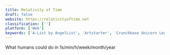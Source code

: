 ```yaml
---
title: Relativity of Time
draft: false 
website: https://relativityoftime.net
classification: ['']
platform: ['Web']
keywords: ['A-List by AngelList', 'Artstarter', 'Crunchbase Unicorn Leaderboard', 'Dentrix', 'Explore Startup Timelines', 'From Millions to Billions', 'Google Art Palette', 'Great Apps Timeline', 'History Timeline', 'Muzei', 'NatGeo NewTab', 'Pure CSS Francine', 'RevenueWell', 'StackPath', 'Startup Funding', 'Startup Timelines', 'The Careers of the Founders', 'The Speed of a Unicorn', 'Visual Biographies', 'YC World', 'timeglo.be']
---
```

What humans could do in 1s/min/h/week/month/year